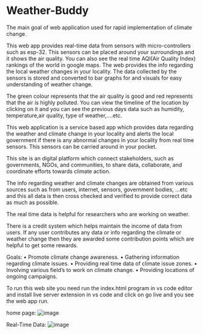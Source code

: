 # Weather-Buddy
The main goal of web application used for rapid implementation of climate change.

This web app provides real-time data from sensors with micro-controllers such  as esp-32.
This sensors can be placed around your surroundings and it shows the air quality. 
You can also see the real time AQI(Air Quality Index) rankings of the world in google maps.
The web provides the info regarding the local weather changes in your locality.
The data collected by the sensors is stored and converted to bar graphs for and visuals for easy understanding of weather change.

The green colour represents that the air quality is good and red represents that the air is highly polluted. You can view the timeline of the location by clicking on it and you can see the previous days data such as humidity, temperature,air quality, type of weather,....etc.

This web application is a service based app which provides data regarding the weather and climate change in your locality and alerts the local government if there is any abnormal changes in your locality from real time sensors. This sensors can be carried around in your pocket.

This site is an digital platform which connect stakeholders, such as governments, NGOs, and communities, to share data, collaborate, and coordinate efforts towards climate action.

The info regarding weather and climate changes are obtained from various sources such as from users, internet, sensors, government bodies, ...etc and this all data is then cross checked and verified to provide correct data as much as possible.

The real time data is helpful for researchers who are working on weather.

There is a credit system which helps maintain the income of data from users. If any user contributes any data or info regarding the climate or weather change then they are awarded some contribution points which are helpful to get some rewards. 

Goals:
•	Promote climate change awareness.
•	Gathering information regarding climate issues.
•	Providing real time data of climate issue zones.
•	Involving various field’s to work on climate change.
•	Providing locations of ongoing campaigns.

To run this web site you need run the index.html program in vs code editor and install live server extension in vs code and click on go live and you see the web app run.

home page:
![image](https://user-images.githubusercontent.com/69074597/228603117-8e4a5cfa-ae69-4708-b08e-4ce9b943f410.png)

Real-Time Data:
![image](https://user-images.githubusercontent.com/69074597/228605947-8a82688d-c281-4b4c-9cbc-6b1935209e2d.png)


